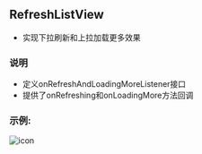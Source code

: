 ## RefreshListView
* 实现下拉刷新和上拉加载更多效果

### 说明
* 定义onRefreshAndLoadingMoreListener接口
* 提供了onRefreshing和onLoadingMore方法回调

### 示例:
![icon](art/sample.gif)